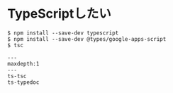# TypeScriptしたい

```console
$ npm install --save-dev typescript
$ npm install --save-dev @types/google-apps-script
$ tsc
```

```{toctree}
---
maxdepth:1
---
ts-tsc
ts-typedoc
```
